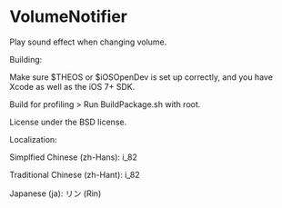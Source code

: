 VolumeNotifier
==============

Play sound effect when changing volume.

Building:

Make sure $THEOS or $iOSOpenDev is set up correctly, and you have Xcode as well as the iOS 7+ SDK.

Build for profiling > Run BuildPackage.sh with root.

License under the BSD license.


Localization: 

Simplfied Chinese (zh-Hans): i_82

Traditional Chinese (zh-Hant): i_82

Japanese (ja): リン (Rin)
